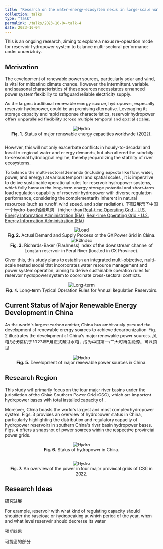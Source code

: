```yaml
---
title: "Research on the water-energy-ecosystem nexus in large-scale water-energy systems"
collection: talks
type: "Talk"
permalink: /talks/2023-10-04-talk-4
date: 2023-10-04
---
```


This is an ongoing research, aiming to explore a nexus re-operation mode for reservoir hydropower system to balance multi-sectoral performance under uncertainty. 

<h2>Motivation</h2>

The development of renewable power sources, particularly solar and wind, is vital for mitigating climate change. However, the intermittent, variable, and seasonal characteristics of these sources necessitates enhanced power system flexibility to safeguard reliable electricity supply. 

As the largest traditional renewable energy source, hydropower, especially reservoir hydropower, could be an promising alternative. Leveraging its storage capacity and rapid response characteristics, reservoir hydropower offers unparalleled flexibility across multiple temporal and spatial scales.

<div style="text-align: center;">
  <img src="http://prelude0324.github.io/academic_pages/images/post_2_fig_1.png#pic_center" alt="Hydro" style="max-width: 100%; height: auto;" />
</div>
<div style="text-align: center; margin-bottom: 2em">
<b>Fig. 1.</b> Status of major renewable energy capacities worldwide (2022).
</div>


However, this will not only exacerbate conflicts in hourly-to-decadal and local-to-regional water and energy demands, but also altered the subdaily-to-seasonal hydrological regime, thereby jeopardizing the stability of river ecosystems.

To balance the multi-sectoral demands (including aspects like flow, water, power, and energy) at various temporal and spatial scales , it is imperative to derive sustainable operational rules for reservoir hydropower systems, which fully harness the long-term energy storage potential and short-term load regulation capability of reservoir hydropower with diverse regulation performance, considering the complementarity inherent in natural resources (such as runoff, wind speed, and solar radiation). 下图2展示了中国一个hydro-baed省级电网 （higher than [Real-time Operating Grid - U.S. Energy Information Administration (EIA)](https://www.eia.gov/electricity/gridmonitor/dashboard/electric_overview/balancing_authority/NYIS), [Real-time Operating Grid - U.S. Energy Information Administration (EIA)](https://www.eia.gov/electricity/gridmonitor/dashboard/electric_overview/balancing_authority/CISO)



<div style="text-align: center;">
  <img src="http://prelude0324.github.io/academic_pages/images/research_6_fig_5.png#pic_center" alt="Load" style="max-width: 100%; height: auto;" />
</div>
<div style="text-align: center;">
<b>Fig. 2.</b> Actual Demand and Supply Process of the GX Power Grid in China.
</div>




<div style="text-align: center;">
  <img src="http://prelude0324.github.io/academic_pages/images/research_6_fig_6.png#pic_center" alt="RBIndex" style="max-width: 100%; height: auto;" />
</div>

<div style="text-align: center;">
<b>Fig. 3.</b> Richards-Baker (Flashness) Index of the downstream channel of Longtan reservoir in Peral River (located in GX Province).
</div>



Given this, this study plans to establish an integrated multi-objective, multi-scale nested model that incorporates water resource management and power system operation, aiming to derive sustainable operation rules for reservoir hydropower system to coordinate cross-sectoral conflicts.



<div style="text-align: center;">
  <img src="http://prelude0324.github.io/academic_pages/images/research_6_fig_4.png#pic_center" alt="Long-term" style="max-width: 60%; height: auto;" />
</div>


<div style="text-align: center;">
<b>Fig. 4.</b> Long-term Typical Operation Rules for Annual Regulation Reservoirs.
</div>



<h2>Current Status of Major Renewable Energy Development in China</h2>

As the world's largest carbon emitter, China has ambitiously pursued the development of renewable energy sources to achieve decarbonization. Fig. 2 illustrates the development of China's major renewable power sources. 风电/光伏装机于2023年5月正式超过水电，成为中国第一/二大可再生能源。可以预见

<div style="text-align: center;">
  <img src="http://prelude0324.github.io/academic_pages/images/research_6_fig_1.png#pic_center" alt="Hydro" style="max-width: 100%; height: auto;" />
</div>
<div style="text-align: center; margin-bottom: 2em">
<b>Fig. 5.</b> Development of major renewable power sources in China.
</div>



<h2>Research Region</h2>

This study will primarily focus on the four major river basins under the jurisdiction of the China Southern Power Grid (CSG), which are important hydropower bases with total installed capacity of .


Moreover, China boasts the world's largest and most complex hydropower system. Figs. 3 provides an overview of hydropower status in China, particularly highlighting the distribution and regulatory capacity of hydropower reservoirs in southern China's river basin hydropower bases. Figs. 4 offers a snapshot of power sources within the respective provincial power grids.

<div style="text-align: center;">
  <img src="http://prelude0324.github.io/academic_pages/images/research_6_fig_2.png#pic_center" alt="Hydro" style="max-width: 80%; height: auto;" />
</div>
<div style="text-align: center;">
<b>Fig. 6.</b> Status of hydropower in China.
</div>



<div style="text-align: center; margin-top: 2em">
  <img src="http://prelude0324.github.io/academic_pages/images/research_6_fig_3.png#pic_center" alt="Hydro" style="max-width: 85%; height: auto;" />
</div>
<div style="text-align: center;">
<b>Fig. 7.</b> An overview of the power in four major provincal grids of CSG in 2022.
</div>







<h2>Research Ideas</h2>

研究进展

For example, reservoir with what kind of regulating capacity should shoulder the baseload or hydropeaking at which period of the year, when and what level reservoir should decrease its water

预期结果







可提高的部分



















